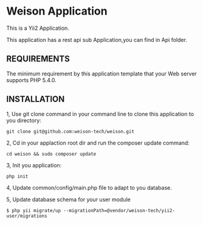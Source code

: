 Weison Application
===================================
This is a Yii2 Application.

This application has a rest api sub Application,you can find in Api folder.


REQUIREMENTS
------------

The minimum requirement by this application template that your Web server supports PHP 5.4.0.


INSTALLATION
------------

1, Use git clone command in your command line to clone  this application to you directory:

~~~
git clone git@github.com:weison-tech/weison.git
~~~


2, Cd in your applaction root dir and run the composer update command:

~~~
cd weison && sudo composer update
~~~

3, Init you application:

~~~
php init
~~~

4, Update common/config/main.php file to adapt to you database.

5, Update database schema for your user module

~~~
$ php yii migrate/up --migrationPath=@vendor/weison-tech/yii2-user/migrations
~~~
